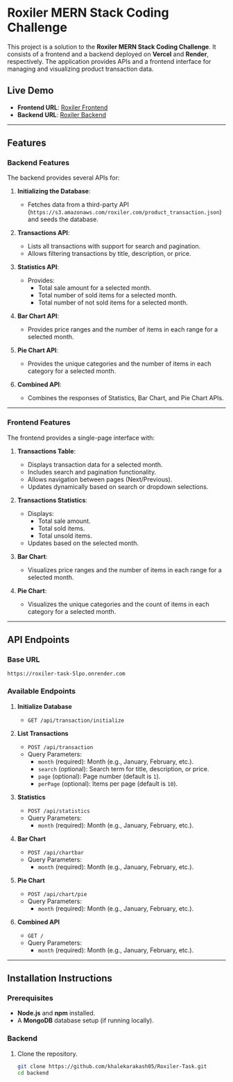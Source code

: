 # Roxiler MERN Stack Coding Challenge

This project is a solution to the **Roxiler MERN Stack Coding Challenge**. It consists of a frontend and a backend deployed on **Vercel** and **Render**, respectively. The application provides APIs and a frontend interface for managing and visualizing product transaction data.

## Live Demo

- **Frontend URL**: [Roxiler Frontend](https://roxiler-plum.vercel.app/)
- **Backend URL**: [Roxiler Backend](https://roxiler-task-5lpo.onrender.com)

---

## Features

### Backend Features
The backend provides several APIs for:
1. **Initializing the Database**: 
   - Fetches data from a third-party API (`https://s3.amazonaws.com/roxiler.com/product_transaction.json`) and seeds the database.

2. **Transactions API**: 
   - Lists all transactions with support for search and pagination.
   - Allows filtering transactions by title, description, or price.

3. **Statistics API**:
   - Provides:
     - Total sale amount for a selected month.
     - Total number of sold items for a selected month.
     - Total number of not sold items for a selected month.

4. **Bar Chart API**:
   - Provides price ranges and the number of items in each range for a selected month.

5. **Pie Chart API**:
   - Provides the unique categories and the number of items in each category for a selected month.

6. **Combined API**:
   - Combines the responses of Statistics, Bar Chart, and Pie Chart APIs.

---

### Frontend Features
The frontend provides a single-page interface with:
1. **Transactions Table**:
   - Displays transaction data for a selected month.
   - Includes search and pagination functionality.
   - Allows navigation between pages (Next/Previous).
   - Updates dynamically based on search or dropdown selections.

2. **Transactions Statistics**:
   - Displays:
     - Total sale amount.
     - Total sold items.
     - Total unsold items.
   - Updates based on the selected month.

3. **Bar Chart**:
   - Visualizes price ranges and the number of items in each range for a selected month.

4. **Pie Chart**:
   - Visualizes the unique categories and the count of items in each category for a selected month.

---

## API Endpoints

### Base URL
`https://roxiler-task-5lpo.onrender.com`

### Available Endpoints
1. **Initialize Database**
   - `GET /api/transaction/initialize`

2. **List Transactions**
   - `POST /api/transaction`
   - Query Parameters:
     - `month` (required): Month (e.g., January, February, etc.).
     - `search` (optional): Search term for title, description, or price.
     - `page` (optional): Page number (default is `1`).
     - `perPage` (optional): Items per page (default is `10`).

3. **Statistics**
   - `POST /api/statistics`
   - Query Parameters:
     - `month` (required): Month (e.g., January, February, etc.).

4. **Bar Chart**
   - `POST /api/chartbar`
   - Query Parameters:
     - `month` (required): Month (e.g., January, February, etc.).

5. **Pie Chart**
   - `POST /api/chart/pie`
   - Query Parameters:
     - `month` (required): Month (e.g., January, February, etc.).

6. **Combined API**
   - `GET /`
   - Query Parameters:
     - `month` (required): Month (e.g., January, February, etc.).

---

## Installation Instructions

### Prerequisites
- **Node.js** and **npm** installed.
- A **MongoDB** database setup (if running locally).

### Backend
1. Clone the repository.
   ```bash
   git clone https://github.com/khalekarakash05/Roxiler-Task.git
   cd backend


